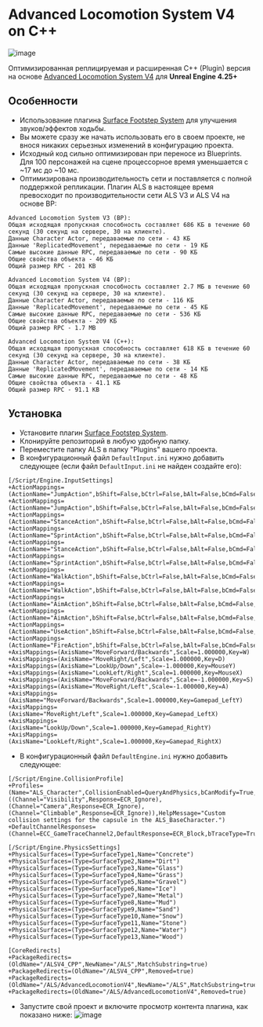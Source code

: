 # Advanced Locomotion System V4 on C++
![image](https://github.com/dyanikoglu/ALSV4_CPP/raw/master/Resources/Readme_Content_2.gif)

Оптимизированная реплицируемая и расширенная C++ (Plugin) версия на основе [Advanced Locomotion System V4](https://www.unrealengine.com/marketplace/en-US/product/advanced-locomotion-system-v1) для **Unreal Engine 4.25+**

## Особенности
- Использование плагина [Surface Footstep System](https://www.unrealengine.com/marketplace/en-US/product/surface-footstep-system) для улучшения звуков/эффектов ходьбы.
- Вы можете сразу же начать использовать его в своем проекте, не внося никаких серьезных изменений в конфигурацию проекта.
- Исходный код сильно оптимизирован при переносе из Blueprints. Для 100 персонажей на сцене процессорное время уменьшается с ~17 мс до ~10 мс.
- Оптимизирована производительность сети и поставляется с полной поддержкой репликации. Плагин ALS в настоящее время превосходит по производительности сети ALS V3 и ALS V4 на основе BP:
```
Advanced Locomotion System V3 (BP):
Общая исходящая пропускная способность составляет 686 КБ в течение 60 секунд (30 секунд на сервере, 30 на клиенте).
Данные Character Actor, передаваемые по сети - 43 КБ
Данные 'ReplicatedMovement', передаваемые по сети - 19 КБ
Самые высокие данные RPC, передаваемые по сети - 90 КБ
Общие свойства объекта - 46 КБ
Общий размер RPC - 201 KB

Advanced Locomotion System V4 (BP):
Общая исходящая пропускная способность составляет 2.7 МБ в течение 60 секунд (30 секунд на сервере, 30 на клиенте).
Данные Character Actor, передаваемые по сети - 116 КБ
Данные 'ReplicatedMovement', передаваемые по сети - 45 КБ
Самые высокие данные RPC, передаваемые по сети - 536 КБ
Общие свойства объекта - 209 КБ
Общий размер RPC - 1.7 МB

Advanced Locomotion System V4 (C++):
Общая исходящая пропускная способность составляет 618 КБ в течение 60 секунд (30 секунд на сервере, 30 на клиенте).
Данные Character Actor, передаваемые по сети - 38 КБ
Данные 'ReplicatedMovement', передаваемые по сети - 14 КБ
Самые высокие данные RPC, передаваемые по сети - 48 КБ
Общие свойства объекта - 41.1 КБ
Общий размер RPC - 91.1 KB
```

## Установка
- Установите плагин [Surface Footstep System](https://www.unrealengine.com/marketplace/en-US/product/surface-footstep-system).
- Клонируйте репозиторий в любую удобную папку.
- Переместите папку ALS в папку "Plugins" вашего проекта.
- В конфигурационный файл `DefaultInput.ini` нужно добавить следующее (если файл `DefaultInput.ini` не найден создайте его):
```
[/Script/Engine.InputSettings]
+ActionMappings=(ActionName="JumpAction",bShift=False,bCtrl=False,bAlt=False,bCmd=False,Key=SpaceBar)
+ActionMappings=(ActionName="JumpAction",bShift=False,bCtrl=False,bAlt=False,bCmd=False,Key=Gamepad_FaceButton_Bottom)
+ActionMappings=(ActionName="StanceAction",bShift=False,bCtrl=False,bAlt=False,bCmd=False,Key=LeftControl)
+ActionMappings=(ActionName="SprintAction",bShift=False,bCtrl=False,bAlt=False,bCmd=False,Key=LeftShift)
+ActionMappings=(ActionName="StanceAction",bShift=False,bCtrl=False,bAlt=False,bCmd=False,Key=Gamepad_FaceButton_Right)
+ActionMappings=(ActionName="SprintAction",bShift=False,bCtrl=False,bAlt=False,bCmd=False,Key=Gamepad_LeftThumbstick)
+ActionMappings=(ActionName="WalkAction",bShift=False,bCtrl=False,bAlt=False,bCmd=False,Key=LeftAlt)
+ActionMappings=(ActionName="WalkAction",bShift=False,bCtrl=False,bAlt=False,bCmd=False,Key=Gamepad_RightShoulder)
+ActionMappings=(ActionName="AimAction",bShift=False,bCtrl=False,bAlt=False,bCmd=False,Key=RightMouseButton)
+ActionMappings=(ActionName="AimAction",bShift=False,bCtrl=False,bAlt=False,bCmd=False,Key=Gamepad_LeftTrigger)
+ActionMappings=(ActionName="UseAction",bShift=False,bCtrl=False,bAlt=False,bCmd=False,Key=E)
+ActionMappings=(ActionName="FireAction",bShift=False,bCtrl=False,bAlt=False,bCmd=False,Key=LeftMouseButton)
+AxisMappings=(AxisName="MoveForward/Backwards",Scale=1.000000,Key=W)
+AxisMappings=(AxisName="MoveRight/Left",Scale=1.000000,Key=D)
+AxisMappings=(AxisName="LookUp/Down",Scale=-1.000000,Key=MouseY)
+AxisMappings=(AxisName="LookLeft/Right",Scale=1.000000,Key=MouseX)
+AxisMappings=(AxisName="MoveForward/Backwards",Scale=-1.000000,Key=S)
+AxisMappings=(AxisName="MoveRight/Left",Scale=-1.000000,Key=A)
+AxisMappings=(AxisName="MoveForward/Backwards",Scale=1.000000,Key=Gamepad_LeftY)
+AxisMappings=(AxisName="MoveRight/Left",Scale=1.000000,Key=Gamepad_LeftX)
+AxisMappings=(AxisName="LookUp/Down",Scale=1.000000,Key=Gamepad_RightY)
+AxisMappings=(AxisName="LookLeft/Right",Scale=1.000000,Key=Gamepad_RightX)
```
- В конфигурационный файл `DefaultEngine.ini` нужно добавить следующее:
```
[/Script/Engine.CollisionProfile]
+Profiles=(Name="ALS_Character",CollisionEnabled=QueryAndPhysics,bCanModify=True,ObjectTypeName="Pawn",CustomResponses=((Channel="Visibility",Response=ECR_Ignore),(Channel="Camera",Response=ECR_Ignore),(Channel="Climbable",Response=ECR_Ignore)),HelpMessage="Custom collision settings for the capsule in the ALS_BaseCharacter.")
+DefaultChannelResponses=(Channel=ECC_GameTraceChannel2,DefaultResponse=ECR_Block,bTraceType=True,bStaticObject=False,Name="Climbable")

[/Script/Engine.PhysicsSettings]
+PhysicalSurfaces=(Type=SurfaceType1,Name="Concrete")
+PhysicalSurfaces=(Type=SurfaceType2,Name="Dirt")
+PhysicalSurfaces=(Type=SurfaceType3,Name="Glass")
+PhysicalSurfaces=(Type=SurfaceType4,Name="Grass")
+PhysicalSurfaces=(Type=SurfaceType5,Name="Gravel")
+PhysicalSurfaces=(Type=SurfaceType6,Name="Ice")
+PhysicalSurfaces=(Type=SurfaceType7,Name="Metal")
+PhysicalSurfaces=(Type=SurfaceType8,Name="Mud")
+PhysicalSurfaces=(Type=SurfaceType9,Name="Sand")
+PhysicalSurfaces=(Type=SurfaceType10,Name="Snow")
+PhysicalSurfaces=(Type=SurfaceType11,Name="Stone")
+PhysicalSurfaces=(Type=SurfaceType12,Name="Water")
+PhysicalSurfaces=(Type=SurfaceType13,Name="Wood")

[CoreRedirects]
+PackageRedirects=(OldName="/ALSV4_CPP",NewName="/ALS",MatchSubstring=true)
+PackageRedirects=(OldName="/ALSV4_CPP",Removed=true)
+PackageRedirects=(OldName="/ALS/AdvancedLocomotionV4",NewName="/ALS",MatchSubstring=true)
+PackageRedirects=(OldName="/ALS/AdvancedLocomotionV4",Removed=true)
```
- Запустите свой проект и включите просмотр контента плагина, как показано ниже:
![image](https://github.com/dyanikoglu/ALSV4_CPP/raw/master/Resources/Readme_Content_1.png)
